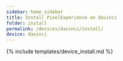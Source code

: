 ```yaml
---
sidebar: home_sidebar
title: Install PixelExperience on davinci
folder: install
permalink: /devices/davinci/install/
device: davinci
---
```

{% include templates/device_install.md %}
